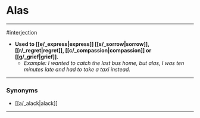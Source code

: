 # Alas
---
#interjection
- **Used to [[e/_express|express]] [[s/_sorrow|sorrow]], [[r/_regret|regret]], [[c/_compassion|compassion]] or [[g/_grief|grief]].**
	- _Example: I wanted to catch the last bus home, but alas, I was ten minutes late and had to take a taxi instead._
---
### Synonyms
- [[a/_alack|alack]]
---
